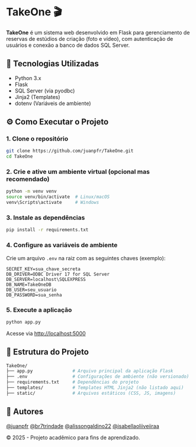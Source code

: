 
# TakeOne 🎬

**TakeOne** é um sistema web desenvolvido em Flask para gerenciamento de reservas de estúdios de criação (foto e vídeo), com autenticação de usuários e conexão a banco de dados SQL Server.

## 🚀 Tecnologias Utilizadas

- Python 3.x  
- Flask  
- SQL Server (via pyodbc)  
- Jinja2 (Templates)  
- dotenv (Variáveis de ambiente)

## ⚙️ Como Executar o Projeto

### 1. Clone o repositório
```bash
git clone https://github.com/juanpfr/TakeOne.git
cd TakeOne
```

### 2. Crie e ative um ambiente virtual (opcional mas recomendado)
```bash
python -m venv venv
source venv/bin/activate  # Linux/macOS
venv\Scripts\activate     # Windows
```

### 3. Instale as dependências
```bash
pip install -r requirements.txt
```

### 4. Configure as variáveis de ambiente  
Crie um arquivo `.env` na raiz com as seguintes chaves (exemplo):

```env
SECRET_KEY=sua_chave_secreta
DB_DRIVER=ODBC Driver 17 for SQL Server
DB_SERVER=localhost\SQLEXPRESS
DB_NAME=TakeOneDB
DB_USER=seu_usuario
DB_PASSWORD=sua_senha
```

### 5. Execute a aplicação
```bash
python app.py
```
Acesse via [http://localhost:5000](http://localhost:5000)

## 📁 Estrutura do Projeto
```bash
TakeOne/
├── app.py               # Arquivo principal da aplicação Flask
├── .env                 # Configurações de ambiente (não versionado)
├── requirements.txt     # Dependências do projeto
├── templates/           # Templates HTML Jinja2 (não listado aqui)
├── static/              # Arquivos estáticos (CSS, JS, imagens)
```

## 👥 Autores

[@juanpfr](https://github.com/juanpfr)
[@br7trindade](https://github.com/br7trindade)
[@alissongaldino22](https://github.com/alissongaldino22)
[@isabellaoliiveiiraa](https://github.com/isabellaoliiveiiraa)

© 2025 - Projeto acadêmico para fins de aprendizado.
